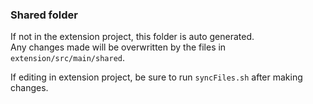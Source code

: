 ### Shared folder

If not in the extension project, this folder is auto generated.  
Any changes made will be overwritten by the files in `extension/src/main/shared`.

If editing in extension project, be sure to run `syncFiles.sh` after making changes.
